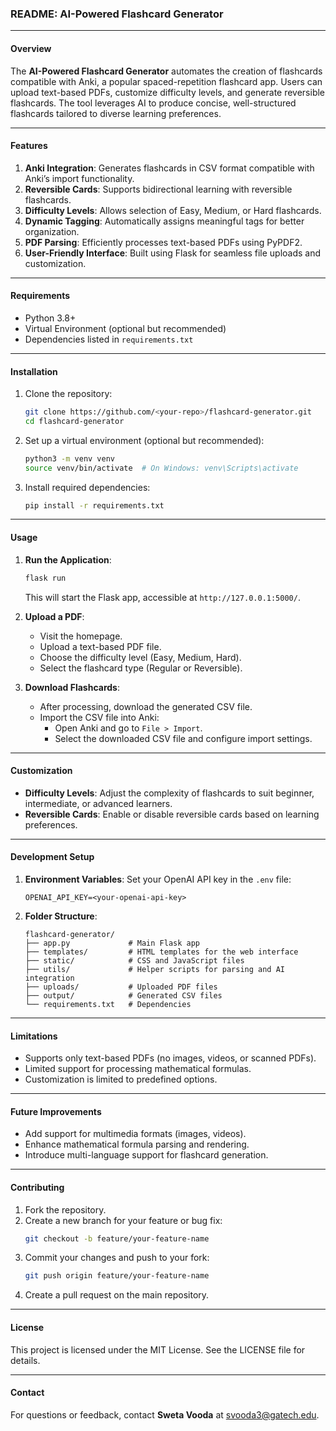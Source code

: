 ### README: AI-Powered Flashcard Generator

---

#### **Overview**
The **AI-Powered Flashcard Generator** automates the creation of flashcards compatible with Anki, a popular spaced-repetition flashcard app. Users can upload text-based PDFs, customize difficulty levels, and generate reversible flashcards. The tool leverages AI to produce concise, well-structured flashcards tailored to diverse learning preferences.

---

#### **Features**
1. **Anki Integration**: Generates flashcards in CSV format compatible with Anki’s import functionality.
2. **Reversible Cards**: Supports bidirectional learning with reversible flashcards.
3. **Difficulty Levels**: Allows selection of Easy, Medium, or Hard flashcards.
4. **Dynamic Tagging**: Automatically assigns meaningful tags for better organization.
5. **PDF Parsing**: Efficiently processes text-based PDFs using PyPDF2.
6. **User-Friendly Interface**: Built using Flask for seamless file uploads and customization.

---

#### **Requirements**
- Python 3.8+
- Virtual Environment (optional but recommended)
- Dependencies listed in `requirements.txt`

---

#### **Installation**
1. Clone the repository:
   ```bash
   git clone https://github.com/<your-repo>/flashcard-generator.git
   cd flashcard-generator
   ```
2. Set up a virtual environment (optional but recommended):
   ```bash
   python3 -m venv venv
   source venv/bin/activate  # On Windows: venv\Scripts\activate
   ```
3. Install required dependencies:
   ```bash
   pip install -r requirements.txt
   ```

---

#### **Usage**
1. **Run the Application**:
   ```bash
   flask run
   ```
   This will start the Flask app, accessible at `http://127.0.0.1:5000/`.

2. **Upload a PDF**:
   - Visit the homepage.
   - Upload a text-based PDF file.
   - Choose the difficulty level (Easy, Medium, Hard).
   - Select the flashcard type (Regular or Reversible).

3. **Download Flashcards**:
   - After processing, download the generated CSV file.
   - Import the CSV file into Anki:
     - Open Anki and go to `File > Import`.
     - Select the downloaded CSV file and configure import settings.

---

#### **Customization**
- **Difficulty Levels**:
  Adjust the complexity of flashcards to suit beginner, intermediate, or advanced learners.
- **Reversible Cards**:
  Enable or disable reversible cards based on learning preferences.

---

#### **Development Setup**
1. **Environment Variables**:
   Set your OpenAI API key in the `.env` file:
   ```env
   OPENAI_API_KEY=<your-openai-api-key>
   ```

2. **Folder Structure**:
   ```
   flashcard-generator/
   ├── app.py             # Main Flask app
   ├── templates/         # HTML templates for the web interface
   ├── static/            # CSS and JavaScript files
   ├── utils/             # Helper scripts for parsing and AI integration
   ├── uploads/           # Uploaded PDF files
   ├── output/            # Generated CSV files
   └── requirements.txt   # Dependencies
   ```

---

#### **Limitations**
- Supports only text-based PDFs (no images, videos, or scanned PDFs).
- Limited support for processing mathematical formulas.
- Customization is limited to predefined options.

---

#### **Future Improvements**
- Add support for multimedia formats (images, videos).
- Enhance mathematical formula parsing and rendering.
- Introduce multi-language support for flashcard generation.

---

#### **Contributing**
1. Fork the repository.
2. Create a new branch for your feature or bug fix:
   ```bash
   git checkout -b feature/your-feature-name
   ```
3. Commit your changes and push to your fork:
   ```bash
   git push origin feature/your-feature-name
   ```
4. Create a pull request on the main repository.

---

#### **License**
This project is licensed under the MIT License. See the LICENSE file for details.

---

#### **Contact**
For questions or feedback, contact **Sweta Vooda** at svooda3@gatech.edu.